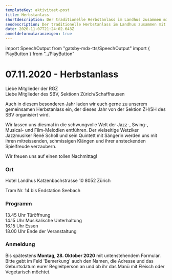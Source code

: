 ```yaml
---
templateKey: aktivitaet-post
title: Herbstanlass
shortdescription: Der traditionelle Herbstanlass im Landhus zusammen mit dem SBV. Details folgen!
seodescription: Der traditionelle Herbstanlass im Landhus zusammen mit dem SBV.
date: 2020-11-07T21:24:02.643Z
anmeldeformularanzeigen: true
---
```

import SpeechOutput from "gatsby-mdx-tts/SpeechOutput"
import { PlayButton } from "../PlayButton"

<SpeechOutput id="aktivitaet-herbstanlass-2020" customPlayButton={PlayButton}>

# 07.11.2020 - Herbstanlass

Liebe Mitglieder der RGZ\
Liebe Mitglieder des SBV, Sektionn Zürich/Schaffhausen

Auch in diesem besonderen Jahr laden wir euch gerne zu unserem gemeinsamen Herbstanlass ein, der dieses Jahr von der Sektion ZH/SH des SBV organisiert wird. 


Wir lassen uns diesmal in die schwungvolle Welt der Jazz-, Swing-, Musical- und Film-Melodien entführen.
Der vielseitige Wetziker Jazzmusiker René Scholl und sein Quintett mit Sängerin werden uns mit ihren mitreissenden, schmissigen Klängen und ihrer ansteckenden Spielfreude verzaubern.  

Wir freuen uns auf einen tollen Nachmittag! 

### Ort

Hotel Landhus 
Katzenbachstrasse 10
8052 Zürich

Tram Nr. 14 bis Endstation Seebach

### Programm

13.45 Uhr Türöffnung\
14.15 Uhr Musikalische Unterhaltung  
16.15 Uhr Essen\
18.00 Uhr Ende der Veranstaltung

### Anmeldung

Bis spätestens **Montag, 28. Oktober 2020** mit untenstehendem Formular.\
Bitte gebt im Feld 'Bemerkung' auch den Namen, die Adresse und das Geburtsdatum eurer Begleitperson an und ob ihr das Manü mit Fleisch oder Vegetarisch möchtet. 

</SpeechOutput>